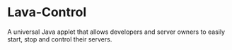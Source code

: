 # Lava-Control
A universal Java applet that allows developers and server owners to easily start, stop and control their servers.
